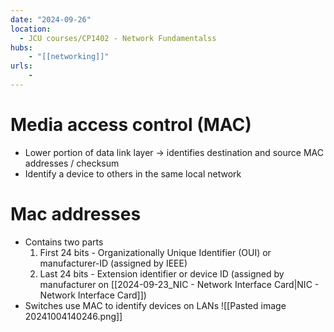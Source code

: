 ```yaml
---
date: "2024-09-26"
location: 
  - JCU courses/CP1402 - Network Fundamentalss
hubs: 
    - "[[networking]]"
urls:
    - 
---
```


# Media access control (MAC)
+ Lower portion of data link layer -> identifies destination and source MAC addresses / checksum
+ Identify a device to others in the same local network

# Mac addresses
- Contains two parts
    1. First 24 bits - Organizationally Unique Identifier (OUI) or manufacturer-ID (assigned by IEEE)
    2. Last 24 bits - Extension identifier or device ID (assigned by manufacturer on [[2024-09-23_NIC - Network Interface Card|NIC - Network Interface Card]])
- Switches use MAC to identify devices on LANs
![[Pasted image 20241004140246.png]]
